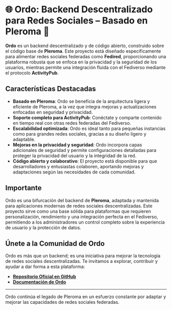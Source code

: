 # 🌐 **Ordo: Backend Descentralizado para Redes Sociales – Basado en Pleroma** 🚀

**Ordo** es un backend descentralizado y de código abierto, construido sobre el código base de **Pleroma**. Este proyecto está diseñado específicamente para alimentar redes sociales federadas como **Fedired**, proporcionando una plataforma robusta que se enfoca en la privacidad y la seguridad de los usuarios, mientras permite una integración fluida con el Fediverso mediante el protocolo **ActivityPub**.

## Características Destacadas

- **Basado en Pleroma**: Ordo se beneficia de la arquitectura ligera y eficiente de Pleroma, a la vez que integra mejoras y actualizaciones enfocadas en seguridad y privacidad.
- **Soporte completo para ActivityPub**: Conéctate y comparte contenido en tiempo real con otras redes federadas del Fediverso.
- **Escalabilidad optimizada**: Ordo es ideal tanto para pequeñas instancias como para grandes redes sociales, gracias a su diseño ligero y adaptable.
- **Mejoras en la privacidad y seguridad**: Ordo incorpora capas adicionales de seguridad y permite configuraciones detalladas para proteger la privacidad del usuario y la integridad de la red.
- **Código abierto y colaborativo**: El proyecto está disponible para que desarrolladores y entusiastas colaboren, aportando mejoras y adaptaciones según las necesidades de cada comunidad.

## Importante

Ordo es una bifurcación del backend de **Pleroma**, adaptada y mantenida para aplicaciones modernas de redes sociales descentralizadas. Este proyecto sirve como una base sólida para plataformas que requieren personalización, rendimiento y una integración perfecta en el Fediverso, permitiendo a los administradores un control completo sobre la experiencia de usuario y la protección de datos.

## Únete a la Comunidad de Ordo

Ordo es más que un backend; es una iniciativa para mejorar la tecnología de redes sociales descentralizadas. Te invitamos a explorar, contribuir y ayudar a dar forma a esta plataforma:

- **[Repositorio Oficial en GitHub](https://github.com/fedired-dev/ordo)**
- **[Documentación de Ordo](https://docs.fedired.com)**

---

Ordo continúa el legado de Pleroma en un esfuerzo constante por adaptar y mejorar las capacidades de redes sociales federadas.
